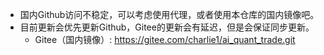 - 国内Github访问不稳定，可以考虑使用代理，或者使用本仓库的国内镜像吧。
- 目前更新会优先更新Github，Gitee的更新会有延迟，但是会保证同步更新。
  - Gitee（国内镜像）: https://gitee.com/charlie1/ai_quant_trade.git